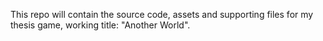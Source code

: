 This repo will contain the source code, assets and supporting files for my thesis game, working title: "Another World".